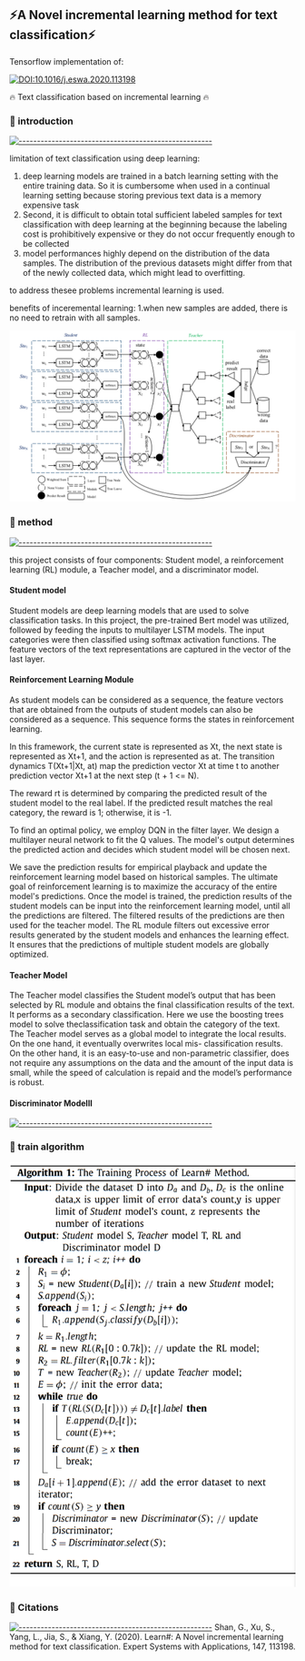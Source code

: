 ## :zap:A Novel incremental learning method for text classification:zap:
<p> Tensorflow implementation of: </p>

[![DOI:10.1016/j.eswa.2020.113198](http://img.shields.io/badge/DOI-10.1016/j.eswa.2020.113198-1589F0.svg)](https://doi.org/10.1016/j.eswa.2020.113198)

:fire: Text classification based on incremental learning :fire:

### :bookmark: introduction

[![-----------------------------------------------------]( 
https://raw.githubusercontent.com/andreasbm/readme/master/assets/lines/aqua.png)](https://github.com/ImMohammadHosseini/incremental-learning?tab=repositories)

 limitation of  text classification using deep learning:
1. deep learning models are trained in a batch learning setting with the entire training data. So it is cumbersome when used in a continual learning setting because storing previous text data is a memory expensive task
1. Second, it is difficult to obtain total sufficient labeled samples for text classification with deep learning at the beginning because the labeling cost is prohibitively expensive or they do not occur frequently enough to be collected
1. model performances highly depend on the distribution of the data samples. The distribution of the previous datasets might differ from that of the newly collected data, which might lead to overfitting.

to address thesee problems incremental learning is used.

benefits of inceremental learning:
1.when new samples are added, there is no need to retrain with all samples.

![The structure](images/1.png)

### :bookmark: method

[![-----------------------------------------------------]( 
https://raw.githubusercontent.com/andreasbm/readme/master/assets/lines/aqua.png)](https://github.com/ImMohammadHosseini/incremental-learning?tab=repositories)

this project consists of four components: Student model, a reinforcement learning (RL) module, a Teacher model, and a discriminator model.

#### Student model
Student models are deep learning models that are used to solve classification tasks. In this project, the pre-trained Bert model was utilized, followed by feeding the inputs to multilayer LSTM models. The input categories were then classified using softmax activation functions. The feature vectors of the text representations are captured in the vector of the last layer.

#### Reinforcement Learning Module
As student models can be considered as a sequence, the feature vectors that are obtained from the outputs of student models can also be considered as a sequence. This sequence forms the states in reinforcement learning. 

In this framework, the current state is represented as Xt, the next state is represented as Xt+1, and the action is represented as at. The transition dynamics T(Xt+1|Xt, at) map the prediction vector Xt at time t to another prediction vector Xt+1 at the next step (t + 1 <= N). 

The reward rt is determined by comparing the predicted result of the student model to the real label. If the predicted result matches the real category, the reward is 1; otherwise, it is -1.

To find an optimal policy, we employ DQN in the filter layer. We design a multilayer neural network to fit the Q values. The model's output determines the predicted action and decides which student model will be chosen next.

We save the prediction results for empirical playback and update the reinforcement learning model based on historical samples. The ultimate goal of reinforcement learning is to maximize the accuracy of the entire model's predictions. Once the model is trained, the prediction results of the student models can be input into the reinforcement learning model, until all the predictions are filtered. The filtered results of the predictions are then used for the teacher model. The RL module filters out excessive error results generated by the student models and enhances the learning effect. It ensures that the predictions of multiple student models are globally optimized.

#### Teacher Model
The Teacher model classifies the Student model’s output that has been selected by RL module and obtains the final classification results of the text. It performs as a secondary classification. Here we use the boosting trees model to solve theclassification task and obtain the category of the text.
The Teacher model serves as a global model to integrate the local results. On the one hand, it eventually overwrites local mis-
classification results. On the other hand, it is an easy-to-use and non-parametric classifier, does not require any assumptions on the
data and the amount of the input data is small, while the speed of calculation is repaid and the model’s performance is robust.

#### Discriminator Modelll

[![-----------------------------------------------------]( 
https://raw.githubusercontent.com/andreasbm/readme/master/assets/lines/aqua.png)](https://github.com/ImMohammadHosseini/incremental-learning?tab=repositories)

### :bookmark: train algorithm
![The structure](images/train_process.png)


### :bookmark: Citations

[![-----------------------------------------------------]( 
https://raw.githubusercontent.com/andreasbm/readme/master/assets/lines/aqua.png)](https://github.com/ImMohammadHosseini/incremental-learning?tab=repositories)
Shan, G., Xu, S., Yang, L., Jia, S., & Xiang, Y. (2020). Learn#: A Novel incremental learning method for text classification. Expert Systems with Applications, 147, 113198.
